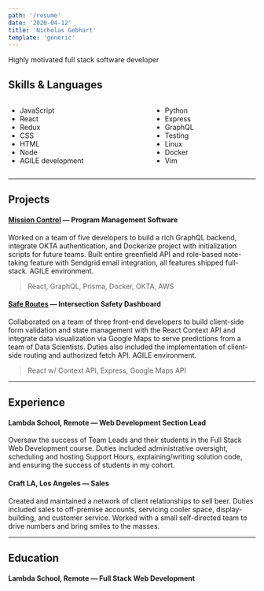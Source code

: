 ```yaml
---
path: '/resume'
date: '2020-04-12'
title: 'Nicholas Gebhart'
template: 'generic'
---
```


Highly motivated full stack software developer

## Skills & Languages

<style type='text/css' rel='stylesheet'>
.skills {
	display: flex;
	justify-content: space-between;
	width: 75%;
}
</style>
<div class="skills">
<div>

- JavaScript
- React
- Redux
- CSS
- HTML
- Node
- AGILE development
</div>
<div>

- Python
- Express
- GraphQL
- Testing
- Linux
- Docker
- Vim

</div>
</div>

---

## Projects

#### [Mission Control]() — Program Management Software

Worked on a team of five developers to build a rich GraphQL backend, integrate OKTA authentication, and Dockerize project with initialization scripts for future teams. Built entire greenfield API and role-based note-taking feature with Sendgrid email integration, all features shipped full-stack. AGILE environment.

> React, GraphQL, Prisma, Docker, OKTA, AWS

#### [Safe Routes]() — Intersection Safety Dashboard

Collaborated on a team of three front-end developers to build client-side form validation and state management with the React Context API and integrate data visualization via Google Maps to serve predictions from a team of Data Scientists. Duties also included the implementation of client-side routing and authorized fetch API. AGILE environment.

> React w/ Context API, Express, Google Maps API

---

## Experience

#### Lambda School, Remote — Web Development Section Lead

Oversaw the success of Team Leads and their students in the Full Stack Web Development course. Duties included administrative oversight, scheduling and hosting Support Hours, explaining/writing solution code, and ensuring the success of students in my cohort.

#### Craft LA, Los Angeles — Sales

Created and maintained a network of client relationships to sell beer. Duties included sales to off-premise accounts, servicing cooler space, display-building, and customer service. Worked with a small self-directed team to drive numbers and bring smiles to the masses.

---

## Education

#### Lambda School, Remote — Full Stack Web Development
